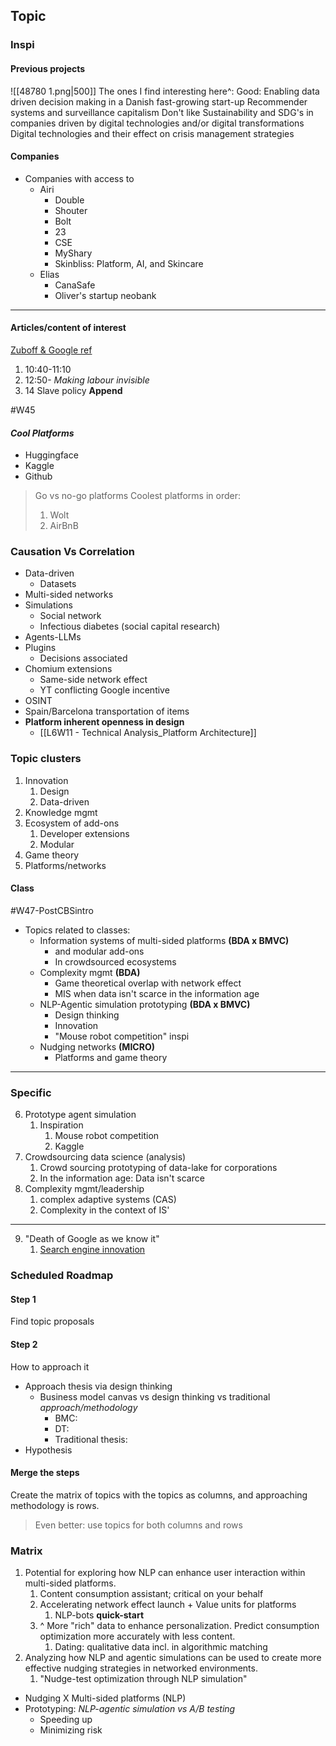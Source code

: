 ## Topic
### Inspi

#### Previous projects
![[48780 1.png|500]]
The ones I find interesting here^:
	Good:
		Enabling data driven decision making in a Danish fast-growing start-up
		Recommender systems and surveillance capitalism
	Don't like
		Sustainability and SDG's in companies driven by digital technologies and/or digital transformations
		Digital technologies and their effect on crisis management strategies

#### Companies
- Companies with access to
	- Airi
		- Double
		- Shouter
		- Bolt
		- 23
		- CSE
		- MyShary
		- Skinbliss: Platform, AI, and Skincare
	- Elias
		- CanaSafe
		- Oliver's startup neobank

---

#### Articles/content of interest 
[Zuboff & Google ref](https://www.youtube.com/watch?v=-MUEXGaxFDA)
1. 10:40-11:10
2. 12:50- *Making labour invisible*
3. 14 Slave policy **Append**

#W45
#### *Cool Platforms*
- Huggingface
- Kaggle
- Github

>Go vs no-go platforms
>Coolest platforms in order:
>1. Wolt
>2. AirBnB


### Causation Vs Correlation
- Data-driven
	- Datasets
- Multi-sided networks
- Simulations
	- Social network
	- Infectious diabetes (social capital research)
- Agents-LLMs
- Plugins
	- Decisions associated
- Chomium extensions
	- Same-side network effect
	- YT conflicting Google incentive
- OSINT
- Spain/Barcelona transportation of items
- **Platform inherent openness in design**
	- [[L6W11 - Technical Analysis_Platform Architecture]]


### Topic clusters
1. Innovation
	1. Design
	2. Data-driven
2. Knowledge mgmt
3. Ecosystem of add-ons
	1. Developer extensions
	2. Modular
4. Game theory
5. Platforms/networks

#### Class
#W47-PostCBSintro
- Topics related to classes:
	- Information systems of multi-sided platforms **(BDA x BMVC)**
		- and modular add-ons
		- In crowdsourced ecosystems
	- Complexity mgmt **(BDA)**
		- Game theoretical overlap with network effect
		- MIS when data isn't scarce in the information age
	- NLP-Agentic simulation prototyping **(BDA x BMVC)**
		- Design thinking
		- Innovation
		- "Mouse robot competition" inspi
	- Nudging networks **(MICRO)**
		- Platforms and game theory

---
### **Specific**
6. Prototype agent simulation
	1. Inspiration
		1. Mouse robot competition
		2. Kaggle
7. Crowdsourcing data science (analysis)
	1. Crowd sourcing prototyping of data-lake for corporations
	2. In the information age: Data isn't scarce
8. Complexity mgmt/leadership
	1. complex adaptive systems (CAS)
	2. Complexity in the context of IS'
---
9. "Death of Google as we know it"
	1. [Search engine innovation](https://www.youtube.com/watch?v=48AOOynnmqU)

### Scheduled Roadmap
#### Step 1
Find topic proposals
#### Step 2
How to approach it

- Approach thesis via design thinking
	- Business model canvas vs design thinking vs traditional *approach/methodology*
		- BMC:
		- DT:
		- Traditional thesis:
- Hypothesis

#### Merge the steps
Create the matrix of topics with the topics as columns, and approaching methodology is rows.

>Even better: use topics for both columns and rows

### Matrix
1. Potential for exploring how NLP can enhance user interaction within multi-sided platforms.	
	1. Content consumption assistant; critical on your behalf
	2. Accelerating network effect launch + Value units for platforms
		1. NLP-bots **quick-start**
	3. ^ More "rich" data to enhance personalization. Predict consumption optimization more accurately with less content.
		1. Dating: qualitative data incl. in algorithmic matching
2. Analyzing how NLP and agentic simulations can be used to create more effective nudging strategies in networked environments.
	1. "Nudge-test optimization through NLP simulation"


- Nudging X Multi-sided platforms (NLP)
- Prototyping: *NLP-agentic simulation vs A/B testing*
	- Speeding up
	- Minimizing risk